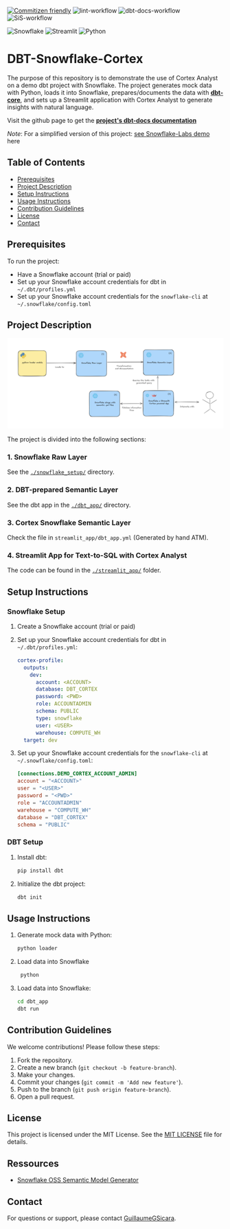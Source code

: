 [![Commitizen friendly](https://img.shields.io/badge/commitizen-friendly-brightgreen.svg)](http://commitizen.github.io/cz-cli/) ![lint-workflow](https://github.com/GuillaumeGSicara/dbt-snowflake-cortex/actions/workflows/lint.yml/badge.svg) ![dbt-docs-workflow](https://github.com/GuillaumeGSicara/dbt-snowflake-cortex/actions/workflows/generate-docs.yml/badge.svg)  ![SiS-workflow](https://github.com/GuillaumeGSicara/dbt-snowflake-cortex/actions/workflows/streamlit-snowflake.yml/badge.svg)

![Snowflake](https://a11ybadges.com/badge?logo=snowflake) ![Streamlit](https://a11ybadges.com/badge?logo=streamlit) ![Python](https://a11ybadges.com/badge?logo=python)


# **DBT-Snowflake-Cortex**

The purpose of this repository is to demonstrate the use of Cortex Analyst on a demo dbt project with Snowflake. The project generates mock data with Python, loads it into Snowflake, prepares/documents the data with [**dbt-core**](https://docs.getdbt.com/docs/core/about-core-setup), and sets up a Streamlit application with Cortex Analyst to generate insights with natural language.

Visit the github page to get the [**project's dbt-docs documentation**](https://guillaumegsicara.github.io/dbt-snowflake-cortex/#!/overview)

_Note_: For a simplified version of this project: [see Snowflake-Labs demo](https://github.com/Snowflake-Labs/sfguide-getting-started-with-cortex-analyst) here

## Table of Contents
- [Prerequisites](#prerequisites)
- [Project Description](#project-description)
- [Setup Instructions](#setup-instructions)
- [Usage Instructions](#usage-instructions)
- [Contribution Guidelines](#contribution-guidelines)
- [License](#license)
- [Contact](#contact)

## Prerequisites

To run the project:
- Have a Snowflake account (trial or paid)
- Set up your Snowflake account credentials for dbt in `~/.dbt/profiles.yml`
- Set up your Snowflake account credentials for the `snowflake-cli` at `~/.snowflake/config.toml`

## Project Description

![Project Setup Diagram](./img/project_setup_diagram.png)

The project is divided into the following sections:

### 1. Snowflake Raw Layer
See the [`./snowflake_setup/`](./snowflake_setup/) directory.

### 2. DBT-prepared Semantic Layer
See the dbt app in the [`./dbt_app/`](./dbt_app/) directory.

### 3. Cortex Snowflake Semantic Layer
Check the file in `streamlit_app/dbt_app.yml` (Generated by hand ATM).

### 4. Streamlit App for Text-to-SQL with Cortex Analyst
The code can be found in the [`./streamlit_app/`](./streamlit_app/) folder.

## Setup Instructions

### Snowflake Setup
1. Create a Snowflake account (trial or paid)
2. Set up your Snowflake account credentials for dbt in `~/.dbt/profiles.yml`:

    ```yaml
    cortex-profile:
      outputs:
        dev:
          account: <ACCOUNT>
          database: DBT_CORTEX
          password: <PWD>
          role: ACCOUNTADMIN
          schema: PUBLIC
          type: snowflake
          user: <USER>
          warehouse: COMPUTE_WH
      target: dev
    ```
3. Set up your Snowflake account credentials for the `snowflake-cli` at `~/.snowflake/config.toml`:
    ```toml
    [connections.DEMO_CORTEX_ACCOUNT_ADMIN]
    account = "<ACCOUNT>"
    user = "<USER>"
    password = "<PWD>"
    role = "ACCOUNTADMIN"
    warehouse = "COMPUTE_WH"
    database = "DBT_CORTEX"
    schema = "PUBLIC"
    ```

### DBT Setup
1. Install dbt:
    ```sh
    pip install dbt
    ```
2. Initialize the dbt project:
    ```sh
    dbt init
    ```

## Usage Instructions

1. Generate mock data with Python:
    ```sh
    python loader
    ```
2. Load data into Snowflake
   ```sh
    python
   ```
2. Load data into Snowflake:
    ```sh
    cd dbt_app
    dbt run
    ```

## Contribution Guidelines

We welcome contributions! Please follow these steps:
1. Fork the repository.
2. Create a new branch (`git checkout -b feature-branch`).
3. Make your changes.
4. Commit your changes (`git commit -m 'Add new feature'`).
5. Push to the branch (`git push origin feature-branch`).
6. Open a pull request.

## License

This project is licensed under the MIT License. See the [MIT LICENSE](LICENSE.md) file for details.


## Ressources

- [Snowflake OSS Semantic Model Generator](https://github.com/Snowflake-Labs/semantic-model-generator)

## Contact

For questions or support, please contact [GuillaumeGSicara](mailto:guillaume.gonde@sicara.com).
